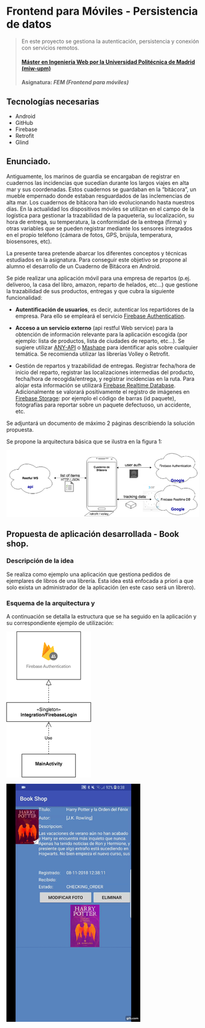 # Frontend para Móviles - Persistencia de datos
> En este proyecto se gestiona la autenticación, persistencia y conexión con servicios remotos.
> #### [Máster en Ingeniería Web por la Universidad Politécnica de Madrid (miw-upm)](http://miw.etsisi.upm.es)
> #### Asignatura: *FEM (Frontend para móviles)*

## Tecnologías necesarias
* Android
* GitHub
* Firebase
* Retrofit
* Glind

## Enunciado.

Antiguamente, los marinos de guardia se encargaban de registrar en cuadernos las incidencias que 
sucedían durante los largos viajes en alta mar y sus coordenadas. Estos cuadernos se guardaban en 
la “bitácora”, un mueble empernado donde estaban resguardados de las inclemencias de alta mar. Los 
cuadernos de bitácora han ido evolucionando hasta nuestros días. En la actualidad los dispositivos 
móviles se utilizan en el campo de la logística para gestionar la trazabilidad de la paquetería, su 
localización, su hora de entrega, su temperatura, la conformidad de la entrega (firma) y otras 
variables que se pueden registrar mediante los sensores integrados en el propio teléfono (cámara de 
fotos, GPS, brújula, temperatura, biosensores, etc).

La presente tarea pretende abarcar los diferentes conceptos y técnicas estudiados en la asignatura. 
Para conseguir este objetivo se propone al alumno el desarrollo de un Cuaderno de Bitácora en Android.

Se pide realizar una aplicación móvil para una empresa de repartos (p.ej. deliveroo, la casa del 
libro, amazon, reparto de helados, etc…) que gestione la trazabilidad de sus productos, entregas y 
que cubra la siguiente funcionalidad:

* __Autentificación de usuarios__, es decir, autenticar los repartidores de la empresa. Para ello se 
empleará el servicio [Firebase Authentication](https://firebase.google.com/docs/auth/).

* __Acceso a un servicio externo__ (api restful Web service) para la obtención de información relevante 
para la aplicación escogida (por ejemplo: lista de productos, lista de ciudades de reparto, etc…). 
Se sugiere utilizar [ANY-API](https://any-api.com/) o [Mashape](https://market.mashape.com/explore) 
para identificar apis sobre cualquier temática. Se recomienda utilizar las librerías Volley o Retrofit.

* Gestión de repartos y trazabilidad de entregas. Registrar fecha/hora de inicio del reparto, 
registrar las localizaciones intermedias del producto, fecha/hora de recogida/entrega, y registrar 
incidencias en la ruta. Para alojar esta información se utilizará 
[Firebase Realtime Database](https://firebase.google.com/products/database/). 
Adicionalmente se valorará positivamente el registro de imágenes en 
[Firebase Storage](https://firebase.google.com/products/storage/): por ejemplo el 
código de barras (id paquete), fotografías para reportar sobre un paquete defectuoso, un accidente, etc.

Se adjuntará un documento de máximo 2 páginas describiendo la solución propuesta.

Se propone la arquitectura básica que se ilustra en la figura 1:

[![Arquitectura básica propuesta](https://github.com/tomas-teston/FEM.miw.conectividad/blob/master/chart.png)](https://github.com/tomas-teston/FEM.miw.conectividad/blob/master/chart.png)

## Propuesta de aplicación desarrollada - Book shop.

### Descripción de la idea
Se realiza como ejemplo una aplicación que gestiona pedidos de ejemplares de libros de una librería. 
Esta idea está enfocada a priori a que solo exista un administrador de la aplicación (en este caso 
será un librero).

### Esquema de la arquitectura y 
A continuación se detalla la estructura que se ha seguido en la aplicación y su correspondiente 
ejemplo de utilización:


[![Login Diagrama](https://github.com/tomas-teston/FEM.miw.conectividad/blob/master/loginDiagrama.png)](https://github.com/tomas-teston/FEM.miw.conectividad/blob/master/loginDiagrama.png)

<img src="https://github.com/tomas-teston/FEM.miw.conectividad/blob/master/eliminaGif.gif" alt="eliminar" width="350"/>







